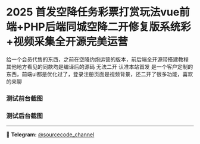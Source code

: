 # 2025 首发空降任务彩票打赏玩法vue前端+PHP后端同城空降二开修复版系统彩+视频采集全开源完美运营

给一个会员代售的东西，之前在空降约炮运营的版本，前后端全开源带搭建教程 其他地方看见的同款均是编译后的源码 无法二开 认准本站首发
是一个客户定制的东西，前端ui都是优化过了，登录注册页面是视频背景，还二开了很多功能，喜欢的来聊


### 测试前台截图



### 测试后台截图


---
📢 **Telegram:** [@sourcecode_channel](https://t.me/sourcecode_channel)
